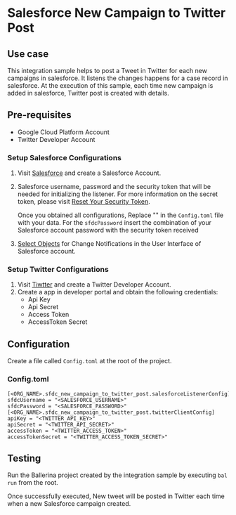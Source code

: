 # Salesforce New Campaign to Twitter Post
## Use case
This integration sample helps to post a Tweet in Twitter for each new campaigns in salesforce. It listens the changes happens for a case record in salesforce. At the execution of this sample, each time new campaign is added in salesforce, Twitter post is created with details. 

## Pre-requisites
* Google Cloud Platform Account
* Twitter Developer Account

### Setup Salesforce Configurations
1. Visit [Salesforce](https://www.salesforce.com/) and create a Salesforce Account.
2.  Salesforce username, password and the security token that will be needed for initializing the listener. 
    For more information on the secret token, please visit [Reset Your Security Token](https://help.salesforce.com/articleView?id=user_security_token.htm&type=5).
    
    Once you obtained all configurations, Replace "" in the `Config.toml` file with your data. For the `sfdcPassword` insert the combination of your Salesforce account password with the security token received 
3. [Select Objects](https://developer.salesforce.com/docs/atlas.en-us.change_data_capture.meta/change_data_capture/cdc_select_objects.htm) for Change Notifications in the User Interface of Salesforce account.


### Setup Twitter Configurations
1. Visit [Tiwtter](https://developer.twitter.com/en) and create a Twitter Developer Account.
2. Create a app in developer portal and obtain the following credentials:
    *   Api Key
    *   Api Secret
    *   Access Token
    *   AccessToken Secret

## Configuration
Create a file called `Config.toml` at the root of the project.

### Config.toml 

```
[<ORG_NAME>.sfdc_new_campaign_to_twitter_post.salesforceListenerConfig]
sfdcUsername = "<SALESFORCE_USERNAME>"
sfdcPassword = "<SALESFORCE_PASSWORD>"
[<ORG_NAME>.sfdc_new_campaign_to_twitter_post.twitterClientConfig]
apiKey = "<TWITTER_API_KEY>"
apiSecret = "<TWITTER_API_SECRET>"
accessToken = "<TWITTER_ACCESS_TOKEN>"
accessTokenSecret = "<TWITTER_ACCESS_TOKEN_SECRET>"
```

## Testing
Run the Ballerina project created by the integration sample by executing `bal run` from the root.

Once successfully executed, New tweet will be posted in Twitter each time when a new Salesforce campaign created.
